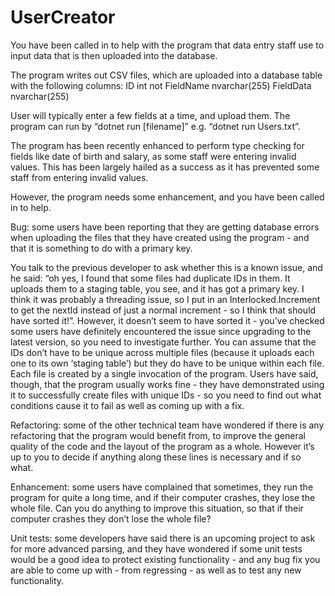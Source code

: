 # UserCreator

You have been called in to help with the program that data entry staff use to input data that is then uploaded into the database.

The program writes out CSV files, which are uploaded into a database table with the following columns:
ID int not
FieldName nvarchar(255)
FieldData nvarchar(255)

User will typically enter a few fields at a time, and upload them. The program can run by “dotnet run [filename]” e.g. “dotnet run Users.txt”.

The program has been recently enhanced to perform type checking for fields like date of birth and salary, as some staff were entering invalid values. This has been largely hailed as a success as it has prevented some staff from entering invalid values.

However, the program needs some enhancement, and you have been called in to help.

Bug: some users have been reporting that they are getting database errors when uploading the files that they have created using the program - and that it is something to do with a primary key.

You talk to the previous developer to ask whether this is a known issue, and he said: “oh yes, I found that some files had duplicate IDs in them. It uploads them to a staging table, you see, and it has got a primary key. I think it was probably a threading issue, so I put in an Interlocked.Increment to get the nextId instead of just a normal increment - so I think that should have sorted it!”. However, it doesn’t seem to have sorted it - you’ve checked some users have definitely encountered the issue since upgrading to the latest version, so you need to investigate further. You can assume that the IDs don’t have to be unique across multiple files (because it uploads each one to its own ‘staging table’) but they do have to be unique within each file. Each file is created by a single invocation of the program. Users have said, though, that the program usually works fine - they have demonstrated using it to successfully create files with unique IDs - so you need to find out what conditions cause it to fail as well as coming up with a fix.

Refactoring: some of the other technical team have wondered if there is any refactoring that the program would benefit from, to improve the general quality of the code and the layout of the program as a whole. However it’s up to you to decide if anything along these lines is necessary and if so what.

Enhancement: some users have complained that sometimes, they run the program for quite a long time, and if their computer crashes, they lose the whole file. Can you do anything to improve this situation, so that if their computer crashes they don’t lose the whole file?

Unit tests: some developers have said there is an upcoming project to ask for more advanced parsing, and they have wondered if some unit tests would be a good idea to protect existing functionality - and any bug fix you are able to come up with - from regressing - as well as to test any new functionality.
